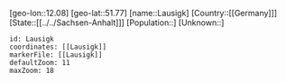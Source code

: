 ﻿---
location: [51.77,12.08]
mapzoom: [7,12] 
mapmarker: city 
type: City
tags:
- geo/City


SpocWebEntityId: 31883
isDeleted: false
confidential: public

---
[geo-lon::12.08]
[geo-lat::51.77]
[name::Lausigk]
[Country::[[Germany]]]
[State::[[../../Sachsen-Anhalt]]]
[Population::]
[Unknown::]


```leaflet
id: Lausigk
coordinates: [[Lausigk]]
markerFile: [[Lausigk]]
defaultZoom: 11 
maxZoom: 18
```
